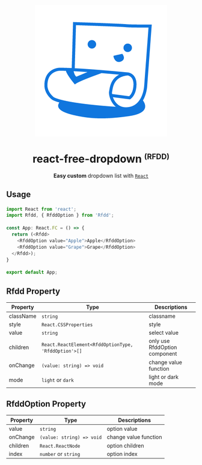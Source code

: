 <div align="center">
  <img src="./public/RFDD_logo.png" alt="react free fropdown logo" />
</div>
<h1 align="center">react-free-dropdown <small><sup>(RFDD)</sup></small></h1>
<div align="center">

**Easy custom** dropdown list with [`React`](https://facebook.github.io/react/)

</div>

## Usage

```typescript jsx
import React from 'react';
import Rfdd, { RfddOption } from 'Rfdd';

const App: React.FC = () => {
  return (<Rfdd>
    <RfddOption value="Apple">Apple</RfddOption>
    <RfddOption value="Grape">Grape</RfddOption>    
  </Rfdd>);
}

export default App;
```

## Rfdd Property

| Property  | Type | Descriptions |
| ------------- | ------------- | ------------- |
| className  | `string`  | classname | 
| style  | `React.CSSProperties`  | style | 
| value | `string` | select value |
| children | `React.ReactElement<RfddOptionType, 'RfddOption'>[]` | only use RfddOption component |
| onChange | `(value: string) => void` | change value function |
| mode | `light` or `dark` | light or dark mode |

## RfddOption Property

| Property  | Type | Descriptions |
| ------------- | ------------- | ------------- |
| value | `string` | option value |
| onChange | `(value: string) => void` | change value function |
| children | `React.ReactNode` | option children |
| index | `number` or `string` | option index |
